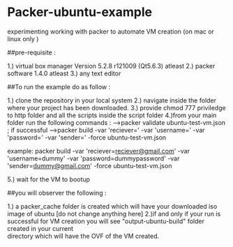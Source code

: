 # Packer-ubuntu-example
experimenting working with packer to automate VM creation (on mac or linux only )


##pre-requisite :

1.) virtual box manager Version 5.2.8 r121009 (Qt5.6.3) atleast
2.) packer software 1.4.0 atleast
3.) any text editor

##To run the example do as follow :

1.) clone the repository in your local system
2.) navigate inside the folder where your project has been downloaded.
3.) provide chmod 777 priviledge to http folder and all the scripts inside the script folder
4.)from your main folder run the following commands :
    -->packer validate ubuntu-test-vm.json ; if successful
    -->packer build -var 'reciever=<a-valid-gmail-id>' -var 'username=<gmail-sender-user-id>' -var 'password=<password-of-            sender-gmail-id>' -var 'sender=<a-valid-gmail-id>' -force ubuntu-test-vm.json
  
   example:
     packer build -var 'reciever=reciever@gmail.com' -var 'username=dummy' -var 'password=dummypassword' -var      
    'sender=dummy@gmail.com' -force ubuntu-test-vm.json

5.) wait for the VM to bootup 
  
##you will observer the following  :

1.) a packer_cache folder is created which will have your downloaded iso image of ubuntu [do not change anything here]
2.)if and only if your run is successful for VM creation you will see "output-ubuntu-build" folder created in your current  
   directory which will have the OVF of the VM created.
  
  
  
  
  
